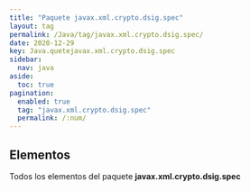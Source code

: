 ```yaml
---
title: "Paquete javax.xml.crypto.dsig.spec"
layout: tag
permalink: /Java/tag/javax.xml.crypto.dsig.spec/
date: 2020-12-29
key: Java.quetejavax.xml.crypto.dsig.spec
sidebar: 
  nav: java
aside: 
  toc: true
pagination: 
  enabled: true
  tag: "javax.xml.crypto.dsig.spec"
  permalink: /:num/
---
```


<h2>Elementos</h2>
Todos los elementos del paquete <strong>javax.xml.crypto.dsig.spec</strong>
